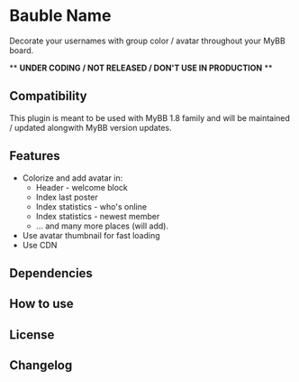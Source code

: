 # Bauble Name
Decorate your usernames with group color / avatar throughout your MyBB board.

** __UNDER CODING / NOT RELEASED / DON'T USE IN PRODUCTION__ **

## Compatibility

This plugin is meant to be used with MyBB 1.8 family and will be maintained / updated alongwith MyBB version updates.

## Features
 - Colorize and add avatar in:
   - Header - welcome block
   - Index last poster
   - Index statistics - who's online
   - Index statistics - newest member
   - ... and many more places (will add).
 - Use avatar thumbnail for fast loading
 - Use CDN
## Dependencies

## How to use

## License

## Changelog
